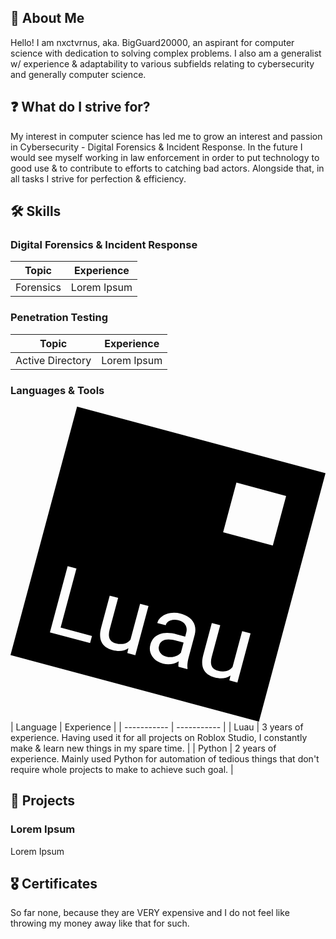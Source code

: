 ## 👤 About Me

Hello! I am nxctvrnus, aka. BigGuard20000, an aspirant for computer science with dedication to solving complex problems. I also am a generalist w/ experience & adaptability to various subfields relating to cybersecurity and generally computer science.

## ❓ What do I strive for?

My interest in computer science has led me to grow an interest and passion in Cybersecurity - Digital Forensics & Incident Response. In the future I would see myself working in law enforcement in order to put technology to good use & to contribute to efforts to catching bad actors. Alongside that, in all tasks I strive for perfection & efficiency.

## 🛠️ Skills

### Digital Forensics & Incident Response
| Topic      | Experience |
| ----------- | ----------- |
| Forensics      |  Lorem Ipsum       |

### Penetration Testing
| Topic      | Experience |
| ----------- | ----------- |
| Active Directory      |  Lorem Ipsum       |

### Languages & Tools
<svg role="img" viewBox="0 0 24 24" xmlns="http://www.w3.org/2000/svg"><title>Luau</title><path d="M24 5.072 18.928 24 0 18.928 5.072 0 24 5.072ZM8.984 18.402l-.085.375.61.163 1.005-3.75-.641-.172-.731 2.728c-.26.322-.635.417-1.125.286-.462-.124-.616-.47-.464-1.039l.649-2.422-.641-.172-.654 2.44c-.12.455-.107.828.039 1.117.148.287.422.485.822.592.483.13.888.081 1.216-.146Zm3.818 1.42.672.18.015-.055c-.034-.227-.004-.512.088-.857l.462-1.725c.093-.382.045-.713-.142-.994-.187-.282-.496-.481-.928-.597a1.897 1.897 0 0 0-.793-.05 1.42 1.42 0 0 0-.652.272.912.912 0 0 0-.343.488l.645.172c.044-.164.159-.283.344-.357a.969.969 0 0 1 .622-.02c.261.07.44.19.54.36.098.168.117.364.057.588l-.079.295-.624-.167c-.538-.145-.985-.148-1.342-.01-.353.135-.582.398-.687.789-.086.32-.04.618.14.891.183.272.458.458.828.557.414.11.811.05 1.192-.179-.028.196-.033.336-.015.42Zm-.934-.774a.8.8 0 0 1-.47-.307.606.606 0 0 1-.075-.526c.123-.46.577-.584 1.363-.374l.502.135-.206.77a.978.978 0 0 1-.5.3 1.166 1.166 0 0 1-.614.002ZM21 6.804l-3.786-1.015L16.2 9.575l3.786 1.014L21 6.804ZM3.818 16.832l1.207-4.502-.67-.18-1.352 5.047 3.06.82.146-.544-2.39-.64Zm12.944 3.654-.086.375.61.163 1.005-3.75-.641-.172-.731 2.728c-.26.322-.634.417-1.124.286-.462-.124-.617-.47-.465-1.039l.65-2.422-.642-.172-.654 2.44c-.12.456-.106.828.04 1.117.147.288.421.485.821.592.483.13.889.081 1.217-.146Z"/></svg>
| Language      | Experience |
| ----------- | ----------- |
| Luau | 3 years of experience. Having used it for all projects on Roblox Studio, I constantly make & learn new things in my spare time.       |
| Python | 2 years of experience. Mainly used Python for automation of tedious things that don't require whole projects to make to achieve such goal. |

## 💼 Projects
### Lorem Ipsum
Lorem Ipsum

## 🎖️ Certificates
So far none, because they are VERY expensive and I do not feel like throwing my money away like that for such.
